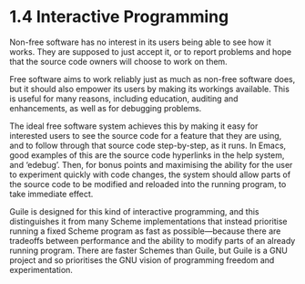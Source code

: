 1.4 Interactive Programming
===========================

Non-free software has no interest in its users being able to see how it
works.  They are supposed to just accept it, or to report problems and
hope that the source code owners will choose to work on them.

   Free software aims to work reliably just as much as non-free software
does, but it should also empower its users by making its workings
available.  This is useful for many reasons, including education,
auditing and enhancements, as well as for debugging problems.

   The ideal free software system achieves this by making it easy for
interested users to see the source code for a feature that they are
using, and to follow through that source code step-by-step, as it runs.
In Emacs, good examples of this are the source code hyperlinks in the
help system, and ‘edebug’.  Then, for bonus points and maximising the
ability for the user to experiment quickly with code changes, the system
should allow parts of the source code to be modified and reloaded into
the running program, to take immediate effect.

   Guile is designed for this kind of interactive programming, and this
distinguishes it from many Scheme implementations that instead
prioritise running a fixed Scheme program as fast as possible—because
there are tradeoffs between performance and the ability to modify parts
of an already running program.  There are faster Schemes than Guile, but
Guile is a GNU project and so prioritises the GNU vision of programming
freedom and experimentation.

